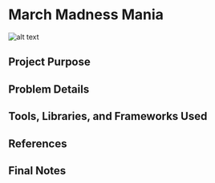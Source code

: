# March Madness Mania
![alt text](https://www.si.com/.image/ar_16:9%2Cc_fill%2Ccs_srgb%2Cfl_progressive%2Cq_auto:good%2Cw_1200/MTk2NDg1ODIzMjEyODI0MDUw/march-madness-logo.jpg)

## Project Purpose

## Problem Details

## Tools, Libraries, and Frameworks Used

## References

## Final Notes
